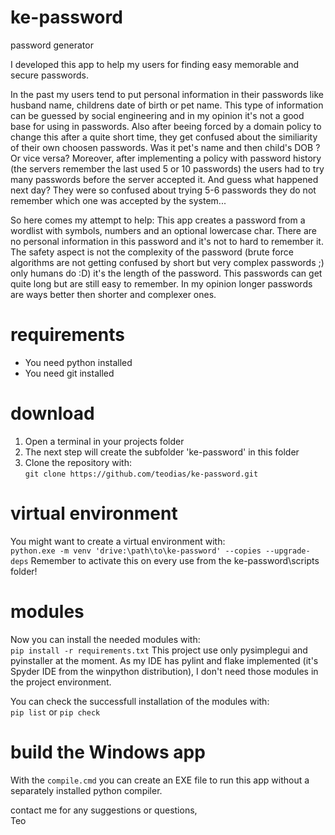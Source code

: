# ke-password
password generator

I developed this app to help my users for finding easy memorable and secure passwords.

In the past my users tend to put personal information in their passwords like husband name, childrens date of birth or pet name.
This type of information can be guessed by social engineering and in my opinion it's not a good base for using in passwords.
Also after beeing forced by a domain policy to change this after a quite short time, they get confused about the similiarity of their own choosen passwords.
Was it pet's name and then child's DOB ? Or vice versa?
Moreover, after implementing a policy with password history (the servers remember the last used 5 or 10 passwords) the users had to try many passwords before the server accepted it.
And guess what happened next day? They were so confused about trying 5-6 passwords they do not remember which one was accepted by the system...

So here comes my attempt to help:
This app creates a password from a wordlist with symbols, numbers and an optional lowercase char.
There are no personal information in this password and it's not to hard to remember it.
The safety aspect is not the complexity of the password (brute force algorithms are not getting confused by short but very complex passwords ;) only humans do :D) it's the length of the password.
This passwords can get quite long but are still easy to remember.
In my opinion longer passwords are ways better then shorter and complexer ones.

# requirements
- You need python installed
- You need git installed

# download
1. Open a terminal in your projects folder
2. The next step will create the subfolder 'ke-password' in this folder
3. Clone the repository with:  
```git clone https://github.com/teodias/ke-password.git```

# virtual environment
You might want to create a virtual environment with:  
```python.exe -m venv 'drive:\path\to\ke-password' --copies --upgrade-deps```
Remember to activate this on every use  from the ke-password\scripts folder!

# modules
Now you can install the needed modules with:  
```pip install -r requirements.txt```
This project use only pysimplegui and pyinstaller at the moment.
As my IDE has pylint and flake implemented (it's Spyder IDE from the winpython distribution), I don't need those modules in the project environment.

You can check the successfull installation of the modules with:  
```pip list``` or ```pip check```

# build the Windows app
With the `compile.cmd` you can create an EXE file to run this app without a separately installed python compiler.


contact me for any suggestions or questions,  
Teo